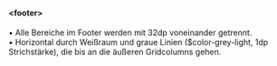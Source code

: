 #### &lt;footer&gt;

• Alle Bereiche im Footer werden mit 32dp voneinander getrennt.  
• Horizontal durch Weißraum und graue Linien ($color-grey-light, 1dp Strichstärke), die bis an die äußeren Gridcolumns gehen.  